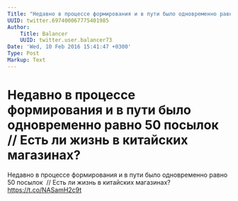 ```yaml
---
Title: "Недавно в процессе формирования и в пути было одновременно равно 50 посылок\_ // Есть ли жизнь в китайских магазинах?"
UUID: twitter.697400067775401985
Author:
    Title: Balancer
    UUID: twitter.user.balancer73
Date: 'Wed, 10 Feb 2016 15:41:47 +0300'
Type: Post
Markup: Text
---
```


# Недавно в процессе формирования и в пути было одновременно равно 50 посылок  // Есть ли жизнь в китайских магазинах?

Недавно в процессе формирования и в пути было одновременно
равно 50 посылок  // Есть ли жизнь в китайских магазинах?
https://t.co/NASamH2c9t